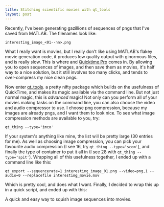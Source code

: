 ```yaml
--- 
title: Stitching scientific movies with qt_tools
layout: post
---
```

Recently, I've been generating gazillions of sequences of pngs that I've saved from MATLAB. The filenames look like:

`interesting_image_<01--nn>.png`

What I really want is movies, but I really don't like using MATLAB's flakey movie generation code, it produces low quality output with ginormous files, and is really slow. This is where and [Quicktime Pro](http://www.apple.com/quicktime/ "Apple - QuickTime") comes in. By allowing you to open sequences of images, and then save them as movies, it's half way to a nice solution, but it still involves too many clicks, and tends to over-compress my nice clean pngs.

Now enter [qt_tools](http://www.omino.com/sw/qt_tools/ "qt_tools"). a pretty nifty package which builds on the usefulness of QuickTime, and makes its magic available via the command line. But not just normal magic, this is *advanced* magic! Not only can you perform all of your movies making tasks on the command line, you can also choose the video and audio compressor to use. I choose png compression, because my images are already pngs, and I want them to look nice. To see what image compression methods are available to you, try:

`qt_thing --type='imco'`

If your system's anything like mine, the list will be pretty large (30 entries for me). As well as choosing image compression, you can pick your favourite audio compression (I see 16, try `qt_thing --type='scom'`), and finally the type of container to put it all in (I see 28 with `qt_thing --type='spit'`). Wrapping all of this usefulness together, I ended up with a command line like this: 

`qt_export --sequencerate=1 interesting_image_01.png --video=png,1 --audio=0 --replacefile interesting_movie.mov`

Which is pretty cool, and does what I want. Finally, I decided to wrap this up in a quick script, and ended up with this:

<script src="http://gist.github.com/5021.js"></script>

A quick and easy way to squish image sequences into movies.

